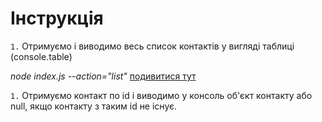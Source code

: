 # Інструкція 

`1.` Отримуємо і виводимо весь список контактів у вигляді таблиці (console.table)

*node index.js --action="list"*
[подивитися тут](https://ibb.co/7Yt2Yq4)

`1.` Отримуємо контакт по id і виводимо у консоль об'єкт контакту або null, якщо контакту з таким id не існує.